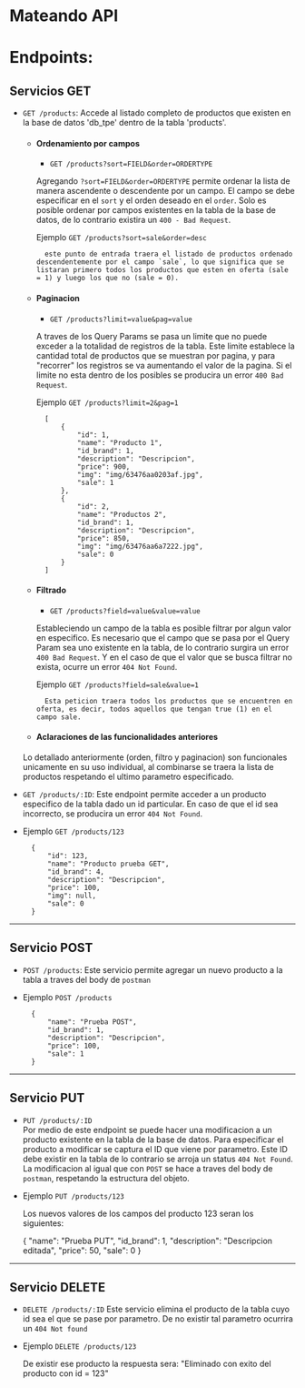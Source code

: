 # Mateando API

# Endpoints:

## Servicios GET

- `GET /products`: Accede al listado completo de productos que existen en la base de datos 'db_tpe' dentro de la tabla 'products'. 

    - #### Ordenamiento por campos
        
        - `GET /products?sort=FIELD&order=ORDERTYPE`  


        Agregando `?sort=FIELD&order=ORDERTYPE` permite ordenar la lista de manera ascendente o descendente por un campo. El campo se debe especificar en el `sort` y el orden deseado en el `order`. Solo es posible ordenar por campos existentes en la tabla de la base de datos, de lo contrario existira un `400 - Bad Request`.


        Ejemplo ```GET /products?sort=sale&order=desc```


            este punto de entrada traera el listado de productos ordenado descendentemente por el campo `sale`, lo que significa que se listaran primero todos los productos que esten en oferta (sale = 1) y luego los que no (sale = 0).

    - #### Paginacion

        - `GET /products?limit=value&pag=value`  

        A traves de los Query Params se pasa un limite que no puede exceder a la totalidad de registros de la tabla. Este limite establece la cantidad total de productos que se muestran por pagina, y para "recorrer" los registros se va aumentando el valor de la pagina. Si el limite no esta dentro de los posibles se producira un error `400 Bad Request`.

        Ejemplo `GET /products?limit=2&pag=1`


            [
                {
                    "id": 1,
                    "name": "Producto 1",
                    "id_brand": 1,
                    "description": "Descripcion",
                    "price": 900,
                    "img": "img/63476aa0203af.jpg",
                    "sale": 1
                },
                {
                    "id": 2,
                    "name": "Productos 2",
                    "id_brand": 1,
                    "description": "Descripcion",
                    "price": 850,
                    "img": "img/63476aa6a7222.jpg",
                    "sale": 0
                }
            ]

    - #### Filtrado
        - `GET /products?field=value&value=value`

        Estableciendo un campo de la tabla es posible filtrar por algun valor en especifico. Es necesario que el campo que se pasa por el Query Param sea uno existente en la tabla, de lo contrario surgira un error `400 Bad Request`. Y en el caso de que el valor que se busca filtrar no exista, ocurre un error `404 Not Found`. 

        Ejemplo `GET /products?field=sale&value=1`
        

            Esta peticion traera todos los productos que se encuentren en oferta, es decir, todos aquellos que tengan true (1) en el campo sale.

    - #### Aclaraciones de las funcionalidades anteriores
    Lo detallado anteriormente (orden, filtro y paginacion) son funcionales unicamente en su uso individual, al combinarse se traera la lista de productos respetando el ultimo parametro especificado.

- `GET /products/:ID`: Este endpoint permite acceder a un producto especifico de la tabla dado un id particular. En caso de que el id sea incorrecto, se producira un error `404 Not Found`. 

- Ejemplo `GET /products/123`  


        {
            "id": 123,
            "name": "Producto prueba GET",
            "id_brand": 4,
            "description": "Descripcion",
            "price": 100,
            "img": null,
            "sale": 0
        }

***

## Servicio POST
- `POST /products`: Este servicio permite agregar un nuevo producto a la tabla a traves del body de `postman`

- Ejemplo `POST /products`  


        {
            "name": "Prueba POST",
            "id_brand": 1,
            "description": "Descripcion",
            "price": 100,
            "sale": 1
        }

***

## Servicio PUT
- `PUT /products/:ID`  
    Por medio de este endpoint se puede hacer una modificacion a un producto existente en la tabla de la base de datos. Para especificar el producto a modificar se captura el ID que viene por parametro. Este ID debe existir en la tabla de lo contrario se arroja un status `404 Not Found`.
    La modificacion al igual que con `POST` se hace a traves del body de `postman`, respetando la estructura del objeto.

- Ejemplo `PUT /products/123`  


    Los nuevos valores de los campos del producto 123 seran los siguientes:  


    {
        "name": "Prueba PUT",
        "id_brand": 1,
        "description": "Descripcion editada",
        "price": 50,
        "sale": 0
    }

***

## Servicio DELETE
- `DELETE /products/:ID`
    Este servicio elimina el producto de la tabla cuyo id sea el que se pase por parametro. De no existir tal parametro ocurrira un `404 Not found`

- Ejemplo `DELETE /products/123`


    De existir ese producto la respuesta sera:
    "Eliminado con exito del producto con id = 123"
